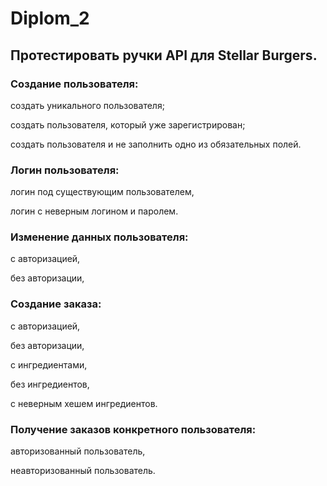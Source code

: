 # Diplom_2

##  Протестировать ручки API для Stellar Burgers.

 ### Создание пользователя:
 создать уникального пользователя;

 создать пользователя, который уже зарегистрирован;

 создать пользователя и не заполнить одно из обязательных полей.
 ### Логин пользователя:
 логин под существующим пользователем,

 логин с неверным логином и паролем.
 ### Изменение данных пользователя:
 с авторизацией,

 без авторизации,
 ### Создание заказа:
 с авторизацией,

 без авторизации,

 с ингредиентами,

 без ингредиентов,

 с неверным хешем ингредиентов.

 ### Получение заказов конкретного пользователя:
 авторизованный пользователь,

 неавторизованный пользователь.
 